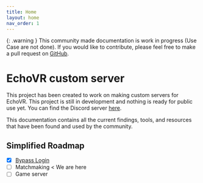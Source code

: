 ```yaml
---
title: Home
layout: home
nav_order: 1
---
```


{: .warning }
This community made documentation is work in progress (Use Case are not done). If you would like to contribute, please feel free to make a pull request on [GitHub](https://github.com/NotBlue-Dev/NotBlue-Dev.github.io).

# EchoVR custom server
This project has been created to work on making custom servers for EchoVR. This project is still in development and nothing is ready for public use yet.
You can find the Discord server [here](https://discord.gg/FAp64326as).

This documentation contains all the current findings, tools, and resources that have been found and used by the community.

## Simplified Roadmap
- [x] [Bypass Login]
- [ ] Matchmaking < We are here
- [ ] Game server

[Bypass Login]: https://notblue-dev.github.io/Patches/patches.html

